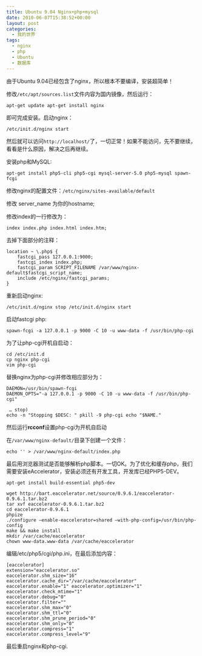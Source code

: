 ```yaml
---
title: Ubuntu 9.04 Nginx+php+mysql
date: 2010-06-07T15:38:52+00:00
layout: post
categories:
  - 我的世界
tags:
  - nginx
  - php
  - Ubuntu
  - 数据库
---
```


由于Ubuntu 9.04已经包含了nginx，所以根本不要编译，安装超简单！

修改`/etc/apt/sources.list`文件内容为国内镜像，然后运行：
```
apt-get update apt-get install nginx
```

即可完成安装。启动nginx：
```
/etc/init.d/nginx start
```

然后就可以访问`http://localhost/`了，一切正常！如果不能访问，先不要继续，看看是什么原因，解决之后再继续。
<!--more-->
安装php和MySQL:
```
apt-get install php5-cli php5-cgi mysql-server-5.0 php5-mysql spawn-fcgi
```

修改nginx的配置文件：`/etc/nginx/sites-available/default`

修改 server_name 为你的hostname;

修改index的一行修改为：

`index index.php index.html index.htm;`

去掉下面部分的注释：
```
location ~ \.php$ {
	fastcgi_pass 127.0.0.1:9000;
	fastcgi_index index.php;
	fastcgi_param SCRIPT_FILENAME /var/www/nginx-default$fastcgi_script_name;
	include /etc/nginx/fastcgi_params;
}
```

重新启动nginx:
```
/etc/init.d/nginx stop /etc/init.d/nginx start
```

启动fastcgi php:
```
spawn-fcgi -a 127.0.0.1 -p 9000 -C 10 -u www-data -f /usr/bin/php-cgi
```

为了让php-cgi开机自启动：
```
cd /etc/init.d
cp nginx php-cgi
vim php-cgi
```

替换nginx为php-cgi并修改相应部分为：
```
DAEMON=/usr/bin/spawn-fcgi
DAEMON_OPTS="-a 127.0.0.1 -p 9000 -C 10 -u www-data -f /usr/bin/php-cgi"

 … stop)
echo -n "Stopping $DESC: " pkill -9 php-cgi echo "$NAME."
```

然后运行**rcconf**设置php-cgi为开机自启动

在`/var/www/nginx-default/`目录下创建一个文件：
```
echo '' > /var/www/nginx-default/index.php
```

最后用浏览器测试是否能够解析php脚本。一切OK。为了优化和缓存php，我们需要安装eAccelerator，安装必须还有开发工具，开发库已经PHP5-DEV。
```
apt-get install build-essential php5-dev
```
```
wget http://bart.eaccelerator.net/source/0.9.6.1/eaccelerator-0.9.6.1.tar.bz2
tar xvf eaccelerator-0.9.6.1.tar.bz2
cd eaccelerator-0.9.6.1
phpize
./configure –enable-eaccelerator=shared –with-php-config=/usr/bin/php-config
make && make install
mkdir /var/cache/eaccelerator
chown www-data.www-data /var/cache/eaccelerator
```

编辑/etc/php5/cgi/php.ini，在最后添加内容：
```
[eaccelerator]
extension="eaccelerator.so"
eaccelerator.shm_size="16"
eaccelerator.cache_dir="/var/cache/eaccelerator"
eaccelerator.enable="1" eaccelerator.optimizer="1"
eaccelerator.check_mtime="1"
eaccelerator.debug="0"
eaccelerator.filter=""
eaccelerator.shm_max="0"
eaccelerator.shm_ttl="0"
eaccelerator.shm_prune_period="0"
eaccelerator.shm_only="0"
eaccelerator.compress="1"
eaccelerator.compress_level="9"
```

最后重启nginx和php-cgi.